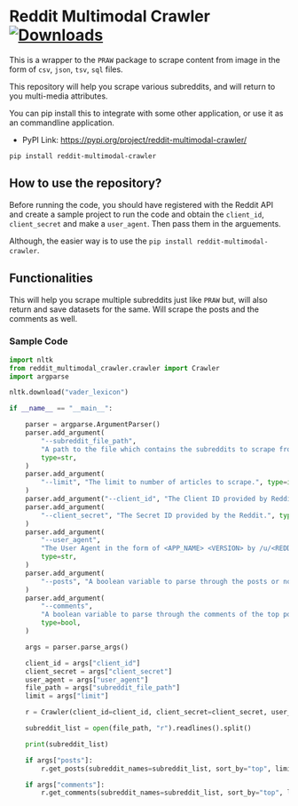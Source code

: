 # Reddit Multimodal Crawler [![Downloads](https://static.pepy.tech/badge/reddit-multimodal-crawler)](https://pepy.tech/project/reddit-multimodal-crawler)

This is a wrapper to the `PRAW` package to scrape content from image in the form of `csv`, `json`, `tsv`, `sql` files.

This repository will help you scrape various subreddits, and will return to you multi-media attributes.

You can pip install this to integrate with some other application, or use it as an commandline application.

- PyPI Link:  https://pypi.org/project/reddit-multimodal-crawler/

```commandLine
pip install reddit-multimodal-crawler
```

## How to use the repository?

Before running the code, you should have registered with the Reddit API and create a sample project to run the code and obtain the `client_id`, `client_secret` and make a `user_agent`. Then pass them in the arguements.

Although, the easier way is to use the `pip install reddit-multimodal-crawler`.

## Functionalities

This will help you scrape multiple subreddits just like `PRAW` but, will also return and save datasets for the same. Will scrape the posts and the comments as well.

### Sample Code

```python
import nltk
from reddit_multimodal_crawler.crawler import Crawler
import argparse

nltk.download("vader_lexicon")

if __name__ == "__main__":

    parser = argparse.ArgumentParser()
    parser.add_argument(
        "--subreddit_file_path",
        "A path to the file which contains the subreddits to scrape from.",
        type=str,
    )
    parser.add_argument(
        "--limit", "The limit to number of articles to scrape.", type=int
    )
    parser.add_argument("--client_id", "The Client ID provided by Reddit.", type=str)
    parser.add_argument(
        "--client_secret", "The Secret ID provided by the Reddit.", type=str
    )
    parser.add_argument(
        "--user_agent",
        "The User Agent in the form of <APP_NAME> <VERSION> by /u/<REDDIT_USERNAME>",
        type=str,
    )
    parser.add_argument(
        "--posts", "A boolean variable to parse through the posts or not.", type=bool
    )
    parser.add_argument(
        "--comments",
        "A boolean variable to parse through the comments of the top posts of subreddit",
        type=bool,
    )

    args = parser.parse_args()

    client_id = args["client_id"]
    client_secret = args["client_secret"]
    user_agent = args["user_agent"]
    file_path = args["subreddit_file_path"]
    limit = args["limit"]

    r = Crawler(client_id=client_id, client_secret=client_secret, user_agent=user_agent)

    subreddit_list = open(file_path, "r").readlines().split()

    print(subreddit_list)

    if args["posts"]:
        r.get_posts(subreddit_names=subreddit_list, sort_by="top", limit=limit)

    if args["comments"]:
        r.get_comments(subreddit_names=subreddit_list, sort_by="top", limit=limit)

```
